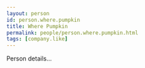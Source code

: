 ```yaml
---
layout: person
id: person.where.pumpkin
title: Where Pumpkin
permalink: people/person.where.pumpkin.html
tags: [company.like]
---
```


Person details...